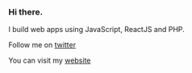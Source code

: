 ### Hi there.

I build web apps using JavaScript, ReactJS and PHP.

Follow me on [twitter](https://twitter.com/joeldsouza10)

You can visit my [website](https://joeldsouza.me)
